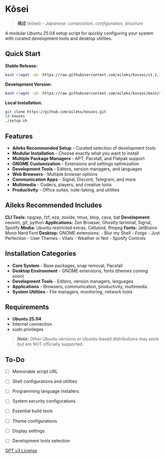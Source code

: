# Kōsei

> **構成** (kōsei) - *Japanese: composition, configuration, structure*

A modular Ubuntu 25.04 setup script for quickly configuring your system with curated development tools and desktop utilities.

## Quick Start

**Stable Release:**
```bash
bash <(wget -qO- https://raw.githubusercontent.com/aileks/kousei/v1.1.1/setup.sh)
```

**Development Version:**
```bash
bash <(wget -qO- https://raw.githubusercontent.com/aileks/kousei/main/setup.sh)
```

**Local Installation:**
```bash
git clone https://github.com/aileks/kousei.git
cd kousei
./setup.sh
```

## Features

- **Aileks Recommended Setup** - Curated selection of development tools
- **Modular Installation** - Choose exactly what you want to install
- **Multiple Package Managers** - APT, Pacstall, and Flatpak support
- **GNOME Customization** - Extensions and settings optimization
- **Development Tools** - Editors, version managers, and languages
- **Web Browsers** - Multiple browser options
- **Communication Apps** - Signal, Discord, Telegram, and more
- **Multimedia** - Codecs, players, and creative tools
- **Productivity** - Office suites, note-taking, and utilities

## Aileks Recommended Includes

**CLI Tools:** ripgrep, fzf, eza, zoxide, tmux, btop, cava, bat
**Development:** neovim, git, python
**Applications:** Zen Browser, Ghostty terminal, Signal, Spotify
**Media:** Ubuntu restricted extras, Celluloid, ffmpeg
**Fonts:** JetBrains Mono Nerd Font 
**Desktop:** GNOME extensions:
    - Blur my Shell
    - Forge
    - Just Perfection
    - User Themes
    - Vitals
    - Weather or Not
    - Spotify Controls

## Installation Categories

- **Core System** - Base packages, snap removal, Pacstall
- **Desktop Environment** - GNOME extensions, fonts (themes coming soon)
- **Development Tools** - Editors, version managers, languages
- **Applications** - Browsers, communication, productivity, multimedia
- **System Utilities** - File managers, monitoring, network tools

## Requirements

- **Ubuntu 25.04**
- Internet connection
- sudo privileges

> **Note:** Other Ubuntu versions or Ubuntu-based distributions may work but are NOT officially supported.

## To-Do

- [ ] Memorable script URL
- [ ] Shell configurations and utilities
- [ ] Programming language installers
- [ ] System security configurations
- [ ] Essential build tools
- [ ] Theme configurations
- [ ] Display settings
- [ ] Development tools selection


[GPT v3 License](LICENSE)

